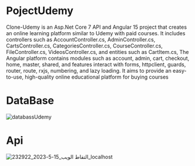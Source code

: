 # PojectUdemy
Clone-Udemy is an Asp.Net Core 7 API and Angular 15 project that creates an online learning platform similar to Udemy with paid courses. It includes controllers such as AccountController.cs, AdminController.cs, CartsController.cs, CategoriesController.cs, CourseController.cs, FileController.cs, VideosController.cs, and entities such as CartItem.cs,
The Angular platform contains modules such as account, admin, cart, checkout, home, master, shared, and features interact with forms, httpclient, guards, router, route, rxjs, numbering, and lazy loading. It aims to provide an easy-to-use, high-quality online educational platform for buying courses
# DataBase
![databassUdemy](https://github.com/Abdullah023313/UdemyClone/assets/81176026/de123203-770a-4eb3-9cb8-593401d12871)


# Api

![التقاط الويب_15-5-2023_232922_localhost](https://github.com/Abdullah023313/PojectUdemy/assets/81176026/ba851f13-7fe8-40ee-9094-c9e3ae75bf6e)
